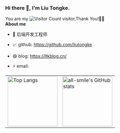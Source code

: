 ### Hi there 👋, I'm Liu Tongke.
You are my ![Visitor Count](https://profile-counter.glitch.me/all-smile/count.svg) visitor,Thank You!🎉🎉<br >
**About me**

- 💼 后端开发工程师

- 📈 github: https://github.com/liutongke

- 😄 blog: https://ltkblog.cn/

- ⚡ email: 


<table border="0">
<tr>
<td valign="top">
<img src="https://github-readme-stats.vercel.app/api/top-langs/?username=liutongke&layout=compact" alt="Top Langs" height="160" />
</td>
<td valign="top">
<img src="https://github-readme-stats.vercel.app/api?username=liutongke&show_icons=true" alt="all-smile's GitHub stats" height="160" />
</td>
</tr>
</table>
